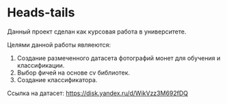 # Heads-tails
Данный проект сделан как курсовая работа в университете.

Целями данной работы являеются:
  1. Создание размеченного датасета фотографий монет для обучения и классификации.
  2. Выбор фичей на основе cv библиотек.
  3. Создание классификатора.

Ссылка на датасет: https://disk.yandex.ru/d/WikVzz3M692fDQ
